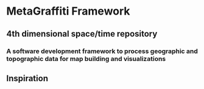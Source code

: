 # MetaGraffiti Framework

## 4th dimensional space/time repository

### A software development framework to process geographic and topographic data for map building and visualizations

## Inspiration

